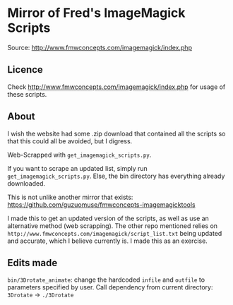 # Mirror of Fred's ImageMagick Scripts

Source: http://www.fmwconcepts.com/imagemagick/index.php

## Licence

Check http://www.fmwconcepts.com/imagemagick/index.php for usage of these scripts.

## About

I wish the website had some .zip download that contained all the scripts so that this could all be avoided, but I digress.

Web-Scrapped with `get_imagemagick_scripts.py`.

If you want to scrape an updated list, simply run `get_imagemagick_scripts.py`. Else, the bin directory has everything already downloaded.

This is not unlike another mirror that exists: https://github.com/guzuomuse/fmwconcepts-imagemagicktools

I made this to get an updated version of the scripts, as well as use an alternative method (web scrapping). The other repo mentioned relies on `http://www.fmwconcepts.com/imagemagick/script_list.txt` being updated and accurate, which I believe currently is. I made this as an exercise.

## Edits made

`bin/3Drotate_animate`: change the hardcoded `infile` and `outfile` to parameters specified by user. Call dependency from current directory: `3Drotate` -> `./3Drotate`
